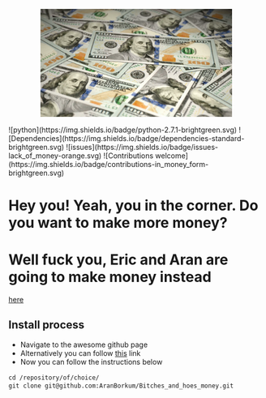 <p align="center"><img width=75% src="https://github.com/AranBorkum/Bitches_and_hoes_money/blob/master/dollar.png"></p>
![python](https://img.shields.io/badge/python-2.7.1-brightgreen.svg) ![Dependencies](https://img.shields.io/badge/dependencies-standard-brightgreen.svg)  ![issues](https://img.shields.io/badge/issues-lack_of_money-orange.svg) ![Contributions welcome](https://img.shields.io/badge/contributions-in_money_form-brightgreen.svg)

# Hey you! Yeah, you in the corner. Do you want to make more money?
# Well fuck you, Eric and Aran are going to make money instead

[here](http://github.com)

## Install process
  - Navigate to the awesome github page
  - Alternatively you can follow [this](https://github.com/AranBorkum/Bitches_and_hoes_money) link
  - Now you can follow the instructions below
```
cd /repository/of/choice/
git clone git@github.com:AranBorkum/Bitches_and_hoes_money.git
```
